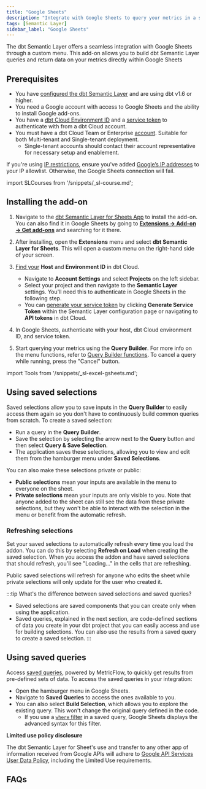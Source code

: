 ```yaml
---
title: "Google Sheets"
description: "Integrate with Google Sheets to query your metrics in a spreadsheet."
tags: [Semantic Layer]
sidebar_label: "Google Sheets"
---
```


The dbt Semantic Layer offers a seamless integration with Google Sheets through a custom menu. This add-on allows you to build dbt Semantic Layer queries and return data on your metrics directly within Google Sheets

## Prerequisites

- You have [configured the dbt Semantic Layer](/docs/use-dbt-semantic-layer/setup-sl) and are using dbt v1.6 or higher.
- You need a Google account with access to Google Sheets and the ability to install Google add-ons.
- You have a [dbt Cloud Environment ID](/docs/use-dbt-semantic-layer/setup-sl#set-up-dbt-semantic-layer) and a [service token](/docs/dbt-cloud-apis/service-tokens) to authenticate with from a dbt Cloud account.
- You must have a dbt Cloud Team or Enterprise [account](https://www.getdbt.com/pricing). Suitable for both Multi-tenant and Single-tenant deployment.
  - Single-tenant accounts should contact their account representative for necessary setup and enablement.

If you're using [IP restrictions](/docs/cloud/secure/ip-restrictions), ensure you've added [Google’s IP addresses](https://www.gstatic.com/ipranges/goog.txt) to your IP allowlist. Otherwise, the Google Sheets connection will fail.

import SLCourses from '/snippets/_sl-course.md';

<SLCourses/>

## Installing the add-on

1. Navigate to the [dbt Semantic Layer for Sheets App](https://gsuite.google.com/marketplace/app/foo/392263010968) to install the add-on. You can also find it in Google Sheets by going to [**Extensions -> Add-on -> Get add-ons**](https://support.google.com/docs/answer/2942256?hl=en&co=GENIE.Platform%3DDesktop&oco=0#zippy=%2Cinstall-add-ons%2Cinstall-an-add-on) and searching for it there.
2. After installing, open the **Extensions** menu and select **dbt Semantic Layer for Sheets**. This will open a custom menu on the right-hand side of your screen.
3. [Find your](/docs/use-dbt-semantic-layer/setup-sl#set-up-dbt-semantic-layer) **Host** and **Environment ID** in dbt Cloud.
   - Navigate to **Account Settings** and select **Projects** on the left sidebar.
   - Select your project and then navigate to the **Semantic Layer** settings.  You'll need this to authenticate in Google Sheets in the following step.
   - You can [generate your service token](/docs/dbt-cloud-apis/service-tokens) by clicking **Generate Service Token** within the Semantic Layer configuration page or navigating to **API tokens** in dbt Cloud.
4. In Google Sheets, authenticate with your host, dbt Cloud environment ID, and service token.
   <Lightbox src="/img/docs/dbt-cloud/semantic-layer/sl-and-gsheets.jpg" width="70%" title="Access your Environment ID, Host, and URLs in your dbt Cloud Semantic Layer settings. Generate a service token in the Semantic Layer settings or API tokens settings" />

5. Start querying your metrics using the **Query Builder**. For more info on the menu functions, refer to [Query Builder functions](#query-builder-functions). To cancel a query while running, press the "Cancel" button.

import Tools from '/snippets/_sl-excel-gsheets.md';

<Tools 
type="Google Sheets"
bullet_1="The custom menu operation has a timeout limit of six (6) minutes."
bullet_2="If you're using this extension, make sure you're signed into Chrome with the same Google profile you used to set up the Add-On. Log in with one Google profile at a time as using multiple Google profiles at once might cause issues."
queryBuilder="/img/docs/dbt-cloud/semantic-layer/gsheets-query-builder.jpg"
/>

<!-- adding this section here temporarily (not incl limited policy) until saved queries is available for excel. when saved queries becomes available for excel365 integration:
1. remove the below content (tip and using saved queries header
2. then go to the website/snippets/_sl-excel-gsheets.md snippet
3. And uncomment line 97 - 118 to make saved queries content available to gsheets AND excel -->

## Using saved selections

Saved selections allow you to save inputs in the **Query Builder** to easily access them again so you don't have to continuously build common queries from scratch. To create a saved selection:

- Run a query in the **Query Builder**.
- Save the selection by selecting the arrow next to the **Query** button and then select **Query & Save Selection**.
- The application saves these selections, allowing you to view and edit them from the hamburger menu under **Saved Selections**.

<Lightbox src="/img/docs/dbt-cloud/semantic-layer/gsheets-query-builder.jpg" width="25%" title="Query and save selections in the Query Builder using the arrow next to the Query button." />

You can also make these selections private or public:

- **Public selections** mean your inputs are available in the menu to everyone on the sheet.
- **Private selections** mean your inputs are only visible to you. Note that anyone added to the sheet can still see the data from these private selections, but they won't be able to interact with the selection in the menu or benefit from the automatic refresh.

### Refreshing selections

Set your saved selections to automatically refresh every time you load the addon. You can do this by selecting **Refresh on Load** when creating the saved selection. When you access the addon and have saved selections that should refresh, you'll see "Loading..." in the cells that are refreshing.

Public saved selections will refresh for anyone who edits the sheet while private selections will only update for the user who created it.

:::tip What's the difference between saved selections and saved queries?

- Saved selections are saved components that you can create only when using the application.
- Saved queries, explained in the next section, are code-defined sections of data you create in your dbt project that you can easily access and use for building selections. You can also use the results from a saved query to create a saved selection.
:::

## Using saved queries

Access <a href="/docs/build/saved-queries">saved queries</a>, powered by MetricFlow, to quickly get results from pre-defined sets of data. To access the saved queries in your integration:

- Open the hamburger menu in Google Sheets.
- Navigate to **Saved Queries** to access the ones available to you.
- You can also select **Build Selection**, which allows you to explore the existing query. This won't change the original query defined in the code.
  - If you use a [`where` filter](/docs/build/saved-queries#where-clause) in a saved query, Google Sheets displays the advanced syntax for this filter.

**Limited use policy disclosure**

The dbt Semantic Layer for Sheet's use and transfer to any other app of information received from Google APIs will adhere to [Google API Services User Data Policy](https://developers.google.com/terms/api-services-user-data-policy), including the Limited Use requirements.

## FAQs
<FAQ path="Troubleshooting/sl-alpn-error" />
